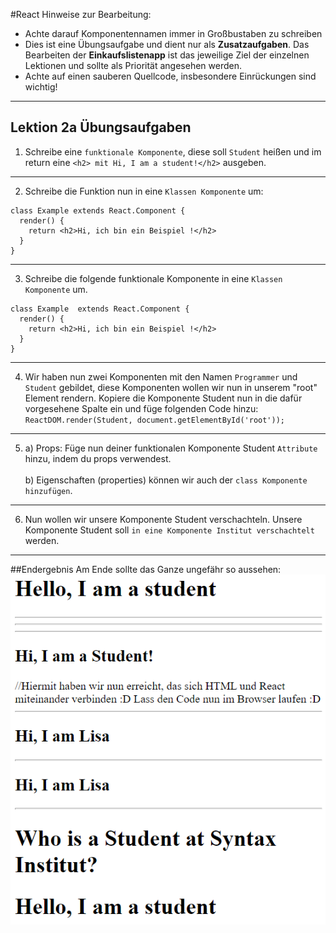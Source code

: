 #React
Hinweise zur Bearbeitung:
- Achte darauf Komponentennamen immer in Großbustaben zu schreiben
- Dies ist eine Übungsaufgabe und dient nur als **Zusatzaufgaben**. Das Bearbeiten der
  **Einkaufslistenapp** ist das jeweilige Ziel der einzelnen Lektionen und sollte als Priorität angesehen werden.
- Achte auf einen sauberen Quellcode, insbesondere Einrückungen sind wichtig!
---

## Lektion 2a Übungsaufgaben

1. Schreibe eine `funktionale Komponente`, diese soll `Student` heißen und im return eine 
`<h2> mit Hi, I am a student!</h2>` ausgeben.
---

2. Schreibe die Funktion nun in eine `Klassen Komponente` um: <br>
```
class Example extends React.Component {
  render() {
    return <h2>Hi, ich bin ein Beispiel !</h2>
  }
}
```
---

3. Schreibe die folgende funktionale Komponente in eine `Klassen Komponente` um.
```
class Example  extends React.Component {
  render() {
    return <h2>Hi, ich bin ein Beispiel !</h2>
  }
}
```
---

4. Wir haben nun zwei Komponenten mit den Namen `Programmer` und `Student` gebildet, diese Komponenten wollen wir nun in unserem "root" Element rendern.
   Kopiere die Komponente Student nun in die dafür vorgesehene Spalte ein und füge folgenden Code hinzu:
   `ReactDOM.render(Student, document.getElementById('root'));`
---

5. a) Props: Füge nun deiner funktionalen Komponente Student `Attribute` hinzu, indem du props verwendest. <br> <br>
   b) Eigenschaften (properties) können wir auch der `class Komponente hinzufügen`.
---

6. Nun wollen wir unsere Komponente Student verschachteln. Unsere Komponente Student soll `in eine Komponente Institut verschachtelt` werden.
___

##Endergebnis
Am Ende sollte das Ganze ungefähr so aussehen:
![Lektion 2a](img/lektion2a.png)